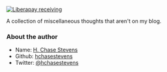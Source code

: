 [![Liberapay receiving](https://img.shields.io/liberapay/receives/hchasestevens.svg)](https://liberapay.com/hchasestevens/)

A collection of miscellaneous thoughts that aren't on my blog.

### About the author
* Name: [H. Chase Stevens](http://www.chasestevens.com)
* Github: [hchasestevens](https://github.com/hchasestevens)
* Twitter: [@hchasestevens](https://twitter.com/hchasestevens)
